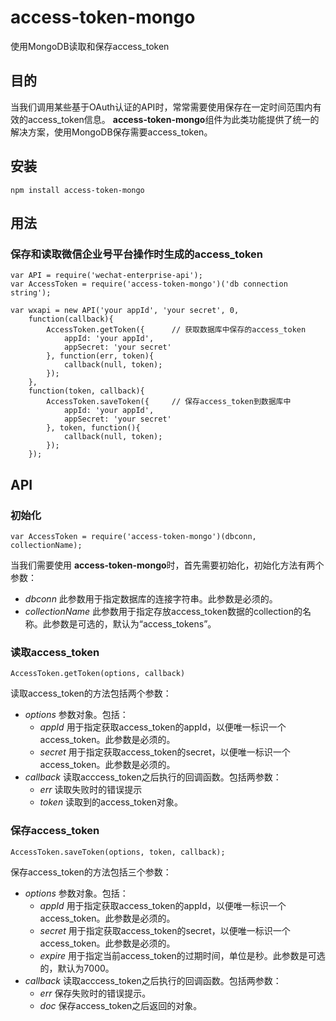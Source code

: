 # access-token-mongo
使用MongoDB读取和保存access_token

## 目的
当我们调用某些基于OAuth认证的API时，常常需要使用保存在一定时间范围内有效的access_token信息。
**access-token-mongo**组件为此类功能提供了统一的解决方案，使用MongoDB保存需要access_token。

## 安装
`npm install access-token-mongo`

## 用法

### 保存和读取微信企业号平台操作时生成的access_token

```
var API = require('wechat-enterprise-api');
var AccessToken = require('access-token-mongo')('db connection string');

var wxapi = new API('your appId', 'your secret', 0,
    function(callback){
        AccessToken.getToken({      // 获取数据库中保存的access_token
            appId: 'your appId',
            appSecret: 'your secret'
        }, function(err, token){
            callback(null, token);
        });
    },
    function(token, callback){
        AccessToken.saveToken({     // 保存access_token到数据库中
            appId: 'your appId',
            appSecret: 'your secret'
        }, token, function(){
            callback(null, token);
        });
    });

```

## API

### 初始化

`var AccessToken = require('access-token-mongo')(dbconn, collectionName);`

当我们需要使用 **access-token-mongo**时，首先需要初始化，初始化方法有两个参数：
- *dbconn* 此参数用于指定数据库的连接字符串。此参数是必须的。
- *collectionName* 此参数用于指定存放access_token数据的collection的名称。此参数是可选的，默认为“access_tokens”。

### 读取access_token

`AccessToken.getToken(options, callback)`

读取access_token的方法包括两个参数：
- *options* 参数对象。包括：
    - *appId* 用于指定获取access_token的appId，以便唯一标识一个access_token。此参数是必须的。
    - *secret* 用于指定获取access_token的secret，以便唯一标识一个access_token。此参数是必须的。
- *callback* 读取acccess_token之后执行的回调函数。包括两参数：
    - *err* 读取失败时的错误提示
    - *token* 读取到的access_token对象。

### 保存access_token

`AccessToken.saveToken(options, token, callback);`

保存access_token的方法包括三个参数：
- *options* 参数对象。包括：
    - *appId* 用于指定获取access_token的appId，以便唯一标识一个access_token。此参数是必须的。
    - *secret* 用于指定获取access_token的secret，以便唯一标识一个access_token。此参数是必须的。
    - *expire* 用于指定当前access_token的过期时间，单位是秒。此参数是可选的，默认为7000。
- *callback* 读取acccess_token之后执行的回调函数。包括两参数：
    - *err* 保存失败时的错误提示。
    - *doc* 保存access_token之后返回的对象。